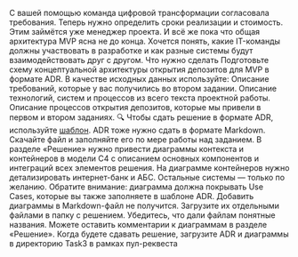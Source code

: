 С вашей помощью команда цифровой трансформации согласовала требования. Теперь нужно определить сроки реализации и стоимость. Этим займётся уже менеджер проекта.
И всё же пока что общая архитектура MVP ясна не до конца. Хочется понять, какие IT-команды должны участвовать в разработке и как разные системы будут взаимодействовать друг с другом.
Что нужно сделать
Подготовьте схему концептуальной архитектуры открытия депозитов для MVP в формате ADR. В качестве исходных данных используйте:
Описание требований, которые у вас получились во втором задании.
Описание технологий, систем и процессов из всего текста проектной работы.
Описание процессов открытия депозитов, которые мы привели в первом и втором заданиях.
🔍 Чтобы сдать решение в формате ADR, используйте [шаблон](Шаблон_ADR_новый.md).
ADR тоже нужно сдать в формате Markdown. Скачайте файл и заполняйте его по мере работы над заданием.
В разделе «Решение» нужно привести диаграммы контекста и контейнеров в модели C4 с описанием основных компонентов и интеграций всех элементов решения. На диаграмме контейнеров нужно детализировать интернет-банк и АБС. Остальные системы — только по желанию. Обратите внимание: диаграмма должна покрывать Use Cases, которые вы также заполняете в шаблоне ADR.
Добавить диаграммы в Markdown-файл не получится. Загрузите их отдельными файлами в папку с решением. Убедитесь, что дали файлам понятные названия. Можете оставить комментарии к диаграммам в разделе «Решение».
Когда будете сдавать решение, загрузите ADR и диаграммы в директорию Task3 в рамках пул-реквеста